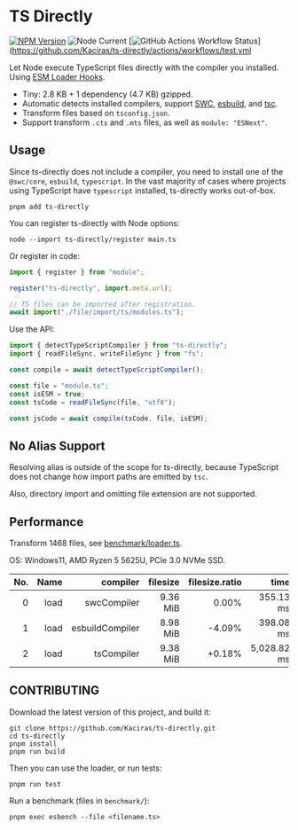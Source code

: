 # TS Directly

[![NPM Version](https://img.shields.io/npm/v/ts-directly?style=flat-square)](https://www.npmjs.com/package/ts-directly)
![Node Current](https://img.shields.io/node/v/ts-directly?style=flat-square)
[![GitHub Actions Workflow Status](https://img.shields.io/github/actions/workflow/status/Kaciras/ts-directly/test.yml?style=flat-square)](https://github.com/Kaciras/ts-directly/actions/workflows/test.yml

Let Node execute TypeScript files directly with the compiler you installed. Using [ESM Loader Hooks](https://nodejs.org/docs/latest/api/module.html#customization-hooks).

* Tiny: 2.8 KB + 1 dependency (4.7 KB) gzipped.
* Automatic detects installed compilers, support [SWC](https://swc.rs), [esbuild](https://esbuild.github.io), and [tsc](https://github.com/microsoft/TypeScript/wiki/Using-the-Compiler-API#a-simple-transform-function).
* Transform files based on `tsconfig.json`.
* Support transform `.cts` and `.mts` files, as well as `module: "ESNext"`.

## Usage

Since ts-directly does not include a compiler, you need to install one of the `@swc/core`, `esbuild`, `typescript`. In the vast majority of cases where projects using TypeScript have `typescript` installed, ts-directly works out-of-box.

```shell
pnpm add ts-directly
```

You can register ts-directly with Node options:

```shell
node --import ts-directly/register main.ts
```

Or register in code:

```javascript
import { register } from "module";

register("ts-directly", import.meta.url);

// TS files can be imported after registration.
await import("./file/import/ts/modules.ts");
```

Use the API:

```javascript
import { detectTypeScriptCompiler } from "ts-directly";
import { readFileSync, writeFileSync } from "fs";

const compile = await detectTypeScriptCompiler();

const file = "module.ts";
const isESM = true;
const tsCode = readFileSync(file, "utf8");

const jsCode = await compile(tsCode, file, isESM);
```

## No Alias Support

Resolving alias is outside of the scope for ts-directly, because TypeScript does not change how import paths are emitted by `tsc`.

Also, directory import and omitting file extension are not supported.

## Performance

Transform 1468 files, see [benchmark/loader.ts](https://github.com/Kaciras/ts-directly/blob/master/benchmark/loader.ts).

OS: Windows11, AMD Ryzen 5 5625U, PCIe 3.0 NVMe SSD.

| No. | Name |        compiler | filesize | filesize.ratio |        time |   time.SD | time.ratio |
|----:|-----:|----------------:|---------:|---------------:|------------:|----------:|-----------:|
|   0 | load |     swcCompiler | 9.36 MiB |          0.00% |   355.13 ms |   3.75 ms |      0.00% |
|   1 | load | esbuildCompiler | 8.98 MiB |         -4.09% |   398.08 ms |   9.14 ms |    +12.10% |
|   2 | load |      tsCompiler | 9.38 MiB |         +0.18% | 5,028.82 ms | 126.26 ms |  +1316.07% |

## CONTRIBUTING

Download the latest version of this project, and build it:

```shell
git clone https://github.com/Kaciras/ts-directly.git
cd ts-directly
pnpm install
pnpm run build
```

Then you can use the loader, or run tests:

```shell
pnpm run test
```

Run a benchmark (files in `benchmark/`):

```shell
pnpm exec esbench --file <filename.ts>
```
